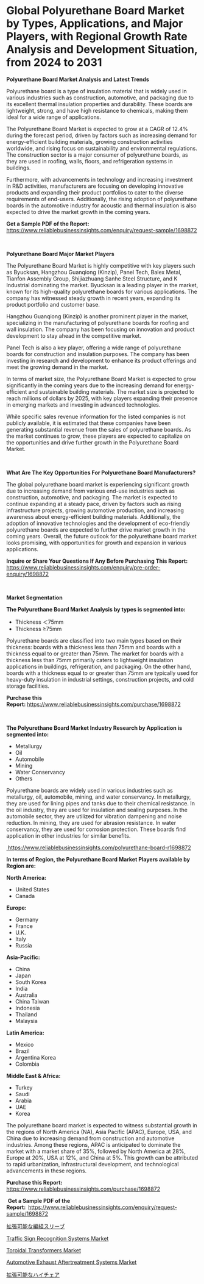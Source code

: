 <p><h1>Global Polyurethane Board Market by Types, Applications, and Major Players, with Regional Growth Rate Analysis and Development Situation, from 2024 to 2031</h1></p><p><strong>Polyurethane Board Market Analysis and Latest Trends</strong></p>
<p><p>Polyurethane board is a type of insulation material that is widely used in various industries such as construction, automotive, and packaging due to its excellent thermal insulation properties and durability. These boards are lightweight, strong, and have high resistance to chemicals, making them ideal for a wide range of applications.</p><p>The Polyurethane Board Market is expected to grow at a CAGR of 12.4% during the forecast period, driven by factors such as increasing demand for energy-efficient building materials, growing construction activities worldwide, and rising focus on sustainability and environmental regulations. The construction sector is a major consumer of polyurethane boards, as they are used in roofing, walls, floors, and refrigeration systems in buildings.</p><p>Furthermore, with advancements in technology and increasing investment in R&D activities, manufacturers are focusing on developing innovative products and expanding their product portfolios to cater to the diverse requirements of end-users. Additionally, the rising adoption of polyurethane boards in the automotive industry for acoustic and thermal insulation is also expected to drive the market growth in the coming years.</p></p>
<p><strong>Get a Sample PDF of the Report:&nbsp;</strong> <a href="https://www.reliablebusinessinsights.com/enquiry/request-sample/1698872">https://www.reliablebusinessinsights.com/enquiry/request-sample/1698872</a></p>
<p>&nbsp;</p>
<p><strong>Polyurethane Board Major Market Players</strong></p>
<p><p>The Polyurethane Board Market is highly competitive with key players such as Byucksan, Hangzhou Guanqiong (Kinzip), Panel Tech, Balex Metal, Tianfon Assembly Group, Shijiazhuang Sanhe Steel Structure, and K Industrial dominating the market. Byucksan is a leading player in the market, known for its high-quality polyurethane boards for various applications. The company has witnessed steady growth in recent years, expanding its product portfolio and customer base.</p><p>Hangzhou Guanqiong (Kinzip) is another prominent player in the market, specializing in the manufacturing of polyurethane boards for roofing and wall insulation. The company has been focusing on innovation and product development to stay ahead in the competitive market.</p><p>Panel Tech is also a key player, offering a wide range of polyurethane boards for construction and insulation purposes. The company has been investing in research and development to enhance its product offerings and meet the growing demand in the market.</p><p>In terms of market size, the Polyurethane Board Market is expected to grow significantly in the coming years due to the increasing demand for energy-efficient and sustainable building materials. The market size is projected to reach millions of dollars by 2025, with key players expanding their presence in emerging markets and investing in advanced technologies.</p><p>While specific sales revenue information for the listed companies is not publicly available, it is estimated that these companies have been generating substantial revenue from the sales of polyurethane boards. As the market continues to grow, these players are expected to capitalize on the opportunities and drive further growth in the Polyurethane Board Market.</p></p>
<p>&nbsp;</p>
<p><strong>What Are The Key Opportunities For Polyurethane Board Manufacturers?</strong></p>
<p><p>The global polyurethane board market is experiencing significant growth due to increasing demand from various end-use industries such as construction, automotive, and packaging. The market is expected to continue expanding at a steady pace, driven by factors such as rising infrastructure projects, growing automotive production, and increasing awareness about energy-efficient building materials. Additionally, the adoption of innovative technologies and the development of eco-friendly polyurethane boards are expected to further drive market growth in the coming years. Overall, the future outlook for the polyurethane board market looks promising, with opportunities for growth and expansion in various applications.</p></p>
<p><strong>Inquire or Share Your Questions If Any Before Purchasing This Report:</strong> <a href="https://www.reliablebusinessinsights.com/enquiry/pre-order-enquiry/1698872">https://www.reliablebusinessinsights.com/enquiry/pre-order-enquiry/1698872</a></p>
<p>&nbsp;</p>
<p><strong>Market Segmentation</strong></p>
<p><strong>The Polyurethane Board Market Analysis by types is segmented into:</strong></p>
<p><ul><li>Thickness ＜75mm</li><li>Thickness ≥75mm</li></ul></p>
<p><p>Polyurethane boards are classified into two main types based on their thickness: boards with a thickness less than 75mm and boards with a thickness equal to or greater than 75mm. The market for boards with a thickness less than 75mm primarily caters to lightweight insulation applications in buildings, refrigeration, and packaging. On the other hand, boards with a thickness equal to or greater than 75mm are typically used for heavy-duty insulation in industrial settings, construction projects, and cold storage facilities.</p></p>
<p><strong>Purchase this Report:&nbsp;</strong><a href="https://www.reliablebusinessinsights.com/purchase/1698872">https://www.reliablebusinessinsights.com/purchase/1698872</a></p>
<p>&nbsp;</p>
<p><strong>The Polyurethane Board Market Industry Research by Application is segmented into:</strong></p>
<p><ul><li>Metallurgy</li><li>Oil</li><li>Automobile</li><li>Mining</li><li>Water Conservancy</li><li>Others</li></ul></p>
<p><p>Polyurethane boards are widely used in various industries such as metallurgy, oil, automobile, mining, and water conservancy. In metallurgy, they are used for lining pipes and tanks due to their chemical resistance. In the oil industry, they are used for insulation and sealing purposes. In the automobile sector, they are utilized for vibration dampening and noise reduction. In mining, they are used for abrasion resistance. In water conservancy, they are used for corrosion protection. These boards find application in other industries for similar benefits.</p></p>
<p><a href="https://www.reliablebusinessinsights.com/polyurethane-board-r1698872">&nbsp;https://www.reliablebusinessinsights.com/polyurethane-board-r1698872</a></p>
<p><strong>In terms of Region, the Polyurethane Board Market Players available by Region are:</strong></p>
<p>
    <p> <strong> North America: </strong>
        <ul>
            <li>United States</li>
            <li>Canada</li>
        </ul>
        </p> 
    <p> <strong> Europe: </strong>
        <ul>
            <li>Germany</li>
            <li>France</li>
            <li>U.K.</li>
            <li>Italy</li>
            <li>Russia</li>
        </ul>
        </p> 
    <p> <strong> Asia-Pacific: </strong>
        <ul>
            <li>China</li>
            <li>Japan</li>
            <li>South Korea</li>
            <li>India</li>
            <li>Australia</li>
            <li>China Taiwan</li>
            <li>Indonesia</li>
            <li>Thailand</li>
            <li>Malaysia</li>
        </ul>
        </p> 
    <p> <strong> Latin America: </strong>
        <ul>
            <li>Mexico</li>
            <li>Brazil</li>
            <li>Argentina Korea</li>
            <li>Colombia</li>
        </ul>
        </p> 
    <p> <strong> Middle East & Africa: </strong>
        <ul>
            <li>Turkey</li>
            <li>Saudi</li>
            <li>Arabia</li>
            <li>UAE</li>
            <li>Korea</li>
        </ul>
    </p>
    </p>
<p><p>The polyurethane board market is expected to witness substantial growth in the regions of North America (NA), Asia Pacific (APAC), Europe, USA, and China due to increasing demand from construction and automotive industries. Among these regions, APAC is anticipated to dominate the market with a market share of 35%, followed by North America at 28%, Europe at 20%, USA at 12%, and China at 5%. This growth can be attributed to rapid urbanization, infrastructural development, and technological advancements in these regions.</p></p>
<p><strong>Purchase this Report: </strong><a href="https://www.reliablebusinessinsights.com/purchase/1698872">https://www.reliablebusinessinsights.com/purchase/1698872</a></p>
<p>&nbsp;<strong>Get a Sample PDF of the Report:&nbsp;&nbsp;</strong><a href="https://www.reliablebusinessinsights.com/enquiry/request-sample/1698872">https://www.reliablebusinessinsights.com/enquiry/request-sample/1698872</a></p>
<p><strong></strong></p>
<p><p><a href="https://github.com/laurenreichert/Market-Research-Report-List-2/blob/main/9908335129149.md">拡張可能な編組スリーブ</a></p><p><a href="https://github.com/gcimaudf65/Market-Research-Report-List-1/blob/main/traffic-sign-recognition-systems-market.md">Traffic Sign Recognition Systems Market</a></p><p><a href="https://issuu.com/reportprime-2/docs/toroidal-transformers-market-size-2030.pptx">Toroidal Transformers Market</a></p><p><a href="https://github.com/pennyaldbrittonh658/Market-Research-Report-List-1/blob/main/automotive-exhaust-aftertreatment-systems-market.md">Automotive Exhaust Aftertreatment Systems Market</a></p><p><a href="https://github.com/RodHoppe07/Market-Research-Report-List-2/blob/main/3206745129150.md">拡張可能なハイチェア</a></p></p>